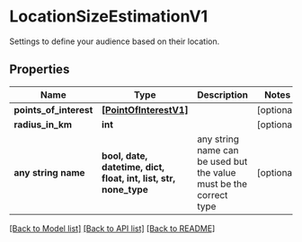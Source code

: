 # LocationSizeEstimationV1

Settings to define your audience based on their location.

## Properties
Name | Type | Description | Notes
------------ | ------------- | ------------- | -------------
**points_of_interest** | [**[PointOfInterestV1]**](PointOfInterestV1.md) |  | [optional] 
**radius_in_km** | **int** |  | [optional] 
**any string name** | **bool, date, datetime, dict, float, int, list, str, none_type** | any string name can be used but the value must be the correct type | [optional]

[[Back to Model list]](../README.md#documentation-for-models) [[Back to API list]](../README.md#documentation-for-api-endpoints) [[Back to README]](../README.md)


